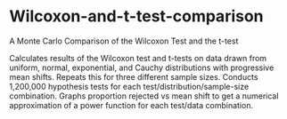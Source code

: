# Wilcoxon-and-t-test-comparison
A Monte Carlo Comparison of the Wilcoxon Test and the t-test

Calculates results of the Wilcoxon test and t-tests on data drawn from uniform, normal, exponential, and Cauchy distributions with progressive mean shifts.
Repeats this for three different sample sizes. 
Conducts 1,200,000 hypothesis tests for each test/distribution/sample-size combination. 
Graphs proportion rejected vs mean shift to get a numerical approximation of a power function for each test/data combination. 
